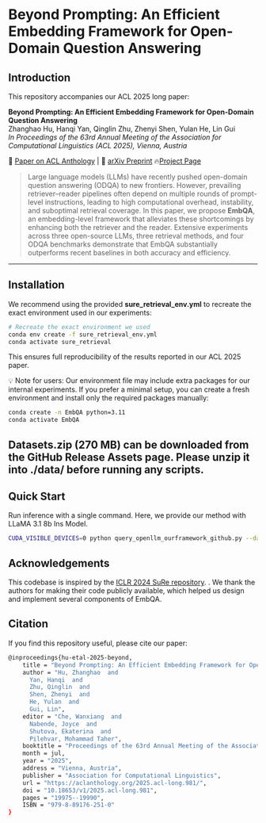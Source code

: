 # Beyond Prompting: An Efficient Embedding Framework for Open-Domain Question Answering

## Introduction

This repository accompanies our ACL 2025 long paper:

**Beyond Prompting: An Efficient Embedding Framework for Open-Domain Question Answering**  
Zhanghao Hu, Hanqi Yan, Qinglin Zhu, Zhenyi Shen, Yulan He, Lin Gui  
_In Proceedings of the 63rd Annual Meeting of the Association for Computational Linguistics (ACL 2025), Vienna, Austria_

📄 [Paper on ACL Anthology](https://aclanthology.org/2025.acl-long.981/) | 📄 [arXiv Preprint](https://arxiv.org/abs/2503.01606) 🔥[Project Page](https://zhanghao-acl25-embqa.github.io/ACL2025-EmbQA/)

> Large language models (LLMs) have recently pushed open-domain question answering (ODQA) to new frontiers. However, prevailing retriever–reader pipelines often depend on multiple rounds of prompt-level instructions, leading to high computational overhead, instability, and suboptimal retrieval coverage. In this paper, we propose **EmbQA**, an embedding-level framework that alleviates these shortcomings by enhancing both the retriever and the reader. Extensive experiments across three open-source LLMs, three retrieval methods, and four ODQA benchmarks demonstrate that EmbQA substantially outperforms recent baselines in both accuracy and efficiency.

---

## Installation

We recommend using the provided **sure_retrieval_env.yml** to recreate the exact environment used in our experiments:

```bash
# Recreate the exact environment we used
conda env create -f sure_retrieval_env.yml
conda activate sure_retrieval
```
This ensures full reproducibility of the results reported in our ACL 2025 paper.

💡 Note for users: Our environment file may include extra packages for our internal experiments.
If you prefer a minimal setup, you can create a fresh environment and install only the required packages manually:
```bash
conda create -n EmbQA python=3.11
conda activate EmbQA
```

## Datasets.zip (270 MB) can be downloaded from the GitHub Release Assets page. Please unzip it into ./data/ before running any scripts.


## Quick Start

Run inference with a single command. Here, we provide our method with LLaMA 3.1 8b Ins Model.

```bash
CUDA_VISIBLE_DEVICES=0 python query_openllm_ourframework_github.py --data_name hotpotqa (2wiki, nq, wq) --qa_data your_dataset_path --lm_type llama3 --n_retrieval 10 --infer_type embqa --output_folder your_output_dataset --end 500 (we follow Implementation of Harsh Trivedi et al. ACL 2023 and Kim et al. ICLR 2024 here) 
```

## Acknowledgements

This codebase is inspired by the [ICLR 2024 SuRe repository](https://github.com/bbuing9/ICLR24_SuRe).
.
We thank the authors for making their code publicly available, which helped us design and implement several components of EmbQA.

## Citation 
If you find this repository useful, please cite our paper:

```bash
@inproceedings{hu-etal-2025-beyond,
    title = "Beyond Prompting: An Efficient Embedding Framework for Open-Domain Question Answering",
    author = "Hu, Zhanghao  and
      Yan, Hanqi  and
      Zhu, Qinglin  and
      Shen, Zhenyi  and
      He, Yulan  and
      Gui, Lin",
    editor = "Che, Wanxiang  and
      Nabende, Joyce  and
      Shutova, Ekaterina  and
      Pilehvar, Mohammad Taher",
    booktitle = "Proceedings of the 63rd Annual Meeting of the Association for Computational Linguistics (Volume 1: Long Papers)",
    month = jul,
    year = "2025",
    address = "Vienna, Austria",
    publisher = "Association for Computational Linguistics",
    url = "https://aclanthology.org/2025.acl-long.981/",
    doi = "10.18653/v1/2025.acl-long.981",
    pages = "19975--19990",
    ISBN = "979-8-89176-251-0"
}
```
